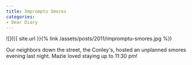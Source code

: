 ```yaml
---
title: Impromptu Smores
categories:
- Dear Diary
---
```


![]({{ site.url }}{% link /assets/posts/2011/impromptu-smores.jpg %})
  



Our neighbors down the street, the Conley's, hosted an unplanned smores evening last night. Mazie loved staying up to 11:30 pm!
